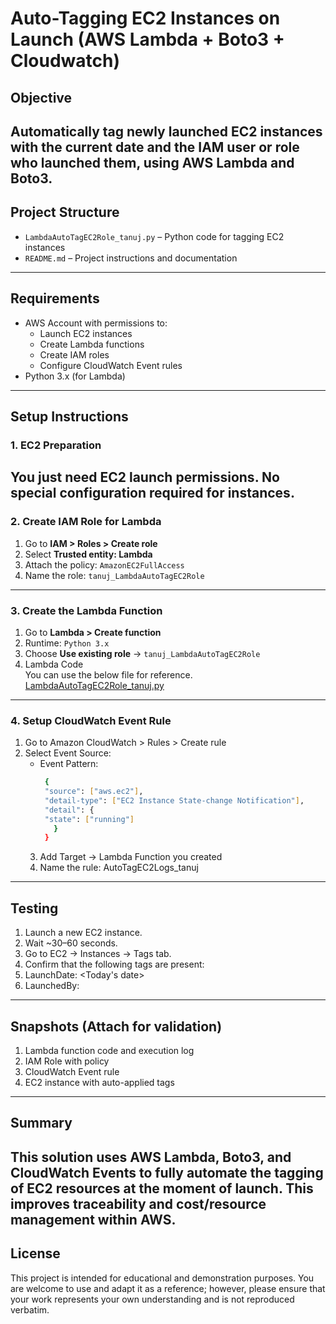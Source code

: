 # Auto-Tagging EC2 Instances on Launch (AWS Lambda + Boto3 + Cloudwatch)
## Objective
Automatically tag newly launched EC2 instances with the **current date** and the **IAM user or role** who launched them, using AWS Lambda and Boto3.
---

## Project Structure
- `LambdaAutoTagEC2Role_tanuj.py` – Python code for tagging EC2 instances
- `README.md` – Project instructions and documentation
---

## Requirements
- AWS Account with permissions to:
  - Launch EC2 instances
  - Create Lambda functions
  - Create IAM roles
  - Configure CloudWatch Event rules
- Python 3.x (for Lambda)
---

## Setup Instructions
### 1. EC2 Preparation
You just need EC2 launch permissions. No special configuration required for instances.
---

### 2. Create IAM Role for Lambda
1. Go to **IAM > Roles > Create role**
2. Select **Trusted entity: Lambda**
3. Attach the policy: `AmazonEC2FullAccess`
4. Name the role: `tanuj_LambdaAutoTagEC2Role`
---

### 3. Create the Lambda Function
1. Go to **Lambda > Create function**
2. Runtime: `Python 3.x`
3. Choose **Use existing role** → `tanuj_LambdaAutoTagEC2Role`
4. Lambda Code<br>
   You can use the below file for reference.<br>
   [LambdaAutoTagEC2Role_tanuj.py](https://github.com/tanujbhatia24/AutoTagging_EC2_Instances/blob/main/LambdaAutoTagEC2Role_tanuj.py)
---

### 4. Setup CloudWatch Event Rule
1. Go to Amazon CloudWatch > Rules > Create rule
2. Select Event Source:
   - Event Pattern:
     ```bash
      {
      "source": ["aws.ec2"],
      "detail-type": ["EC2 Instance State-change Notification"],
      "detail": {
      "state": ["running"]
        }
      }
     ```
   3. Add Target → Lambda Function you created
   4. Name the rule: AutoTagEC2Logs_tanuj
  ---

## Testing
1. Launch a new EC2 instance.
2. Wait ~30–60 seconds.
3. Go to EC2 → Instances → Tags tab.
4. Confirm that the following tags are present:
5. LaunchDate: <Today's date>
6. LaunchedBy: <IAM User or Role name>
---

## Snapshots (Attach for validation)<br>
1. Lambda function code and execution log<br>
2. IAM Role with policy<br>
3. CloudWatch Event rule<br>
4. EC2 instance with auto-applied tags<br>
---

## Summary
This solution uses AWS Lambda, Boto3, and CloudWatch Events to fully automate the tagging of EC2 resources at the moment of launch. This improves traceability and cost/resource management within AWS.
---

## License
This project is intended for educational and demonstration purposes. You are welcome to use and adapt it as a reference; however, please ensure that your work represents your own understanding and is not reproduced verbatim.
